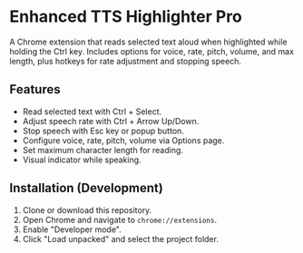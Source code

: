 # Enhanced TTS Highlighter Pro

A Chrome extension that reads selected text aloud when highlighted while holding the Ctrl key. Includes options for voice, rate, pitch, volume, and max length, plus hotkeys for rate adjustment and stopping speech.

## Features

*   Read selected text with Ctrl + Select.
*   Adjust speech rate with Ctrl + Arrow Up/Down.
*   Stop speech with Esc key or popup button.
*   Configure voice, rate, pitch, volume via Options page.
*   Set maximum character length for reading.
*   Visual indicator while speaking.

## Installation (Development)

1.  Clone or download this repository.
2.  Open Chrome and navigate to `chrome://extensions`.
3.  Enable "Developer mode".
4.  Click "Load unpacked" and select the project folder.
